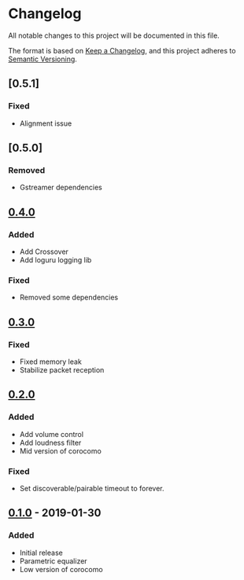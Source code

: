 # Changelog
All notable changes to this project will be documented in this file.

The format is based on [Keep a Changelog](https://keepachangelog.com/en/1.0.0/),
and this project adheres to [Semantic Versioning](https://semver.org/spec/v2.0.0.html).

## [0.5.1]
### Fixed
- Alignment issue

## [0.5.0]
### Removed
- Gstreamer dependencies

## [0.4.0]
### Added
- Add Crossover
- Add loguru logging lib

### Fixed
- Removed some dependencies

## [0.3.0]
### Fixed
- Fixed memory leak
- Stabilize packet reception

## [0.2.0]
### Added
- Add volume control
- Add loudness filter
- Mid version of corocomo

### Fixed
- Set discoverable/pairable timeout to forever.

## [0.1.0] - 2019-01-30
### Added
- Initial release
- Parametric equalizer
- Low version of corocomo

[Unreleased]: https://github.com/mincequi/cornrow/commits/master
[0.4.0]: https://github.com/mincequi/cornrow/releases/tag/v0.4.0
[0.3.0]: https://github.com/mincequi/cornrow/releases/tag/v0.3.0
[0.2.0]: https://github.com/mincequi/cornrow/releases/tag/v0.2.0
[0.1.0]: https://github.com/mincequi/cornrow/releases/tag/v0.1.0
